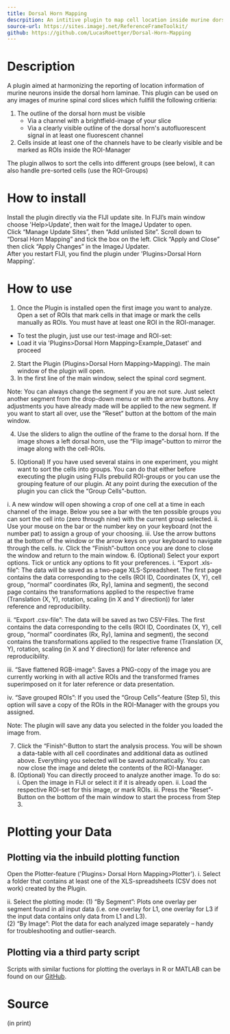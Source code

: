 ```yaml
---
title: Dorsal Horn Mapping
descrpition: An intitive plugin to map cell location inside murine dorsal horn laminae.
source-url: https://sites.imagej.net/ReferenceFrameToolkit/  
github: https://github.com/LucasRoettger/Dorsal-Horn-Mapping
---
```


# Description
A plugin aimed at harmonizing the reporting of location information of murine neurons inside the dorsal horn laminae. This plugin can be used on any images of murine spinal cord slices which fullfill the following critieria:
1. The outline of the dorsal horn must be visible
   * Via a channel with a brightfield-image of your slice
   * Via a clearly visible outline of the dorsal horn's autofluorescent signal in at least one fluorescent channel
2. Cells inside at least one of the channels have to be clearly visible and be marked as ROIs inside the ROI-Manager

The plugin allwos to sort the cells into different groups (see below), it can also handle pre-sorted cells (use the ROI-Groups)

# How to install
Install the plugin directly via the FIJI update site. In FIJI’s main window choose 'Help>Update', then wait for the ImageJ Updater to open.  
Click “Manage Update Sites”, then “Add unlisted Site”. Scroll down to “Dorsal Horn Mapping” and tick the box on the left. Click “Apply and Close” then click “Apply Changes” in the ImageJ Updater.  
After you restart FIJI, you find the plugin under 'Plugins>Dorsal Horn Mapping'.

# How to use
1.	Once the Plugin is installed open the first image you want to analyze. Open a set of ROIs that mark cells in that image or mark the cells manually as ROIs. You must have at least one ROI in the ROI-manager.

  * To test the plugin, just use our test-image and ROI-set:
  * Load it via 'Plugins>Dorsal Horn Mapping>Example_Dataset' and proceed
2.	Start the Plugin (Plugins>Dorsal Horn Mapping>Mapping). The main window of the plugin will open.
3.	In the first line of the main window, select the spinal cord segment.

Note: You can always change the segment if you are not sure. Just select another segment from the drop-down menu or with the arrow buttons. Any adjustments you have already made will be applied to the new segment. If you want to start all over, use the “Reset” button at the bottom of the main window.

4.	Use the sliders to align the outline of the frame to the dorsal horn. If the image shows a left dorsal horn, use the “Flip image”-button to mirror the image along with the cell-ROIs.

5.	(Optional) If you have used several stains in one experiment, you might want to sort the cells into groups. You can do that either before executing the plugin using FIJIs prebuild ROI-groups or you can use the grouping feature of our plugin. At any point during the execution of the plugin you can click the “Group Cells”-button. 

  i.	A new window will open showing a crop of one cell at a time in each channel of the image. Below you see a bar with the ten possible groups you can sort the cell into (zero through nine) with the current group selected.
  ii.	Use your mouse on the bar or the number key on your keyboard (not the number pat) to assign a group of your choosing.
  iii.	Use the arrow buttons at the bottom of the window or the arrow keys on your keyboard to navigate through the cells.
  iv.	Click the “Finish”-button once you are done to close the window and return to the main window.
6.	(Optional) Select your export options. Tick or untick any options to fit your preferences.
  i.	“Export .xls-file”: The data will be saved as a two-page XLS-Spreadsheet. The first page contains the data corresponding to the cells (ROI ID, Coordinates (X, Y), cell group, “normal” coordinates (Rx, Ry), lamina and segment), the second page contains the transformations applied to the respective frame (Translation (X, Y), rotation, scaling (in X and Y direction)) for later reference and reproducibility.

  ii.	“Export .csv-file”: The data will be saved as two CSV-Files. The first contains the data corresponding to the cells (ROI ID, Coordinates (X, Y), cell group, “normal” coordinates (Rx, Ry), lamina and segment), the second contains the transformations applied to the respective frame (Translation (X, Y), rotation, scaling (in X and Y direction)) for later reference and reproducibility.

  iii.	“Save flattened RGB-image”: Saves a PNG-copy of the image you are currently working in with all active ROIs and the transformed frames superimposed on it for later reference or data presentation.

  iv.	“Save grouped ROIs”: If you used the “Group Cells”-feature (Step 5), this option will save a copy of the ROIs in the ROI-Manager with the groups you assigned.

Note: The plugin will save any data you selected in the folder you loaded the image from.

7.	Click the “Finish”-Button to start the analysis process. You will be shown a data-table with all cell coordinates and additional data as outlined above. Everything you selected will be saved automatically. You can now close the image and delete the contents of the ROI-Manager.
8.	(Optional) You can directly proceed to analyze another image. To do so:
  i.	Open the image in FIJI or select it if it is already open.
  ii.	Load the respective ROI-set for this image, or mark ROIs.
  iii.	Press the “Reset”-Button on the bottom of the main window to start the process from Step 3.

# Plotting your Data

## Plotting via the inbuild plotting function
Open the Plotter-feature ('Plugins> Dorsal Horn Mapping>Plotter').
  i.	Select a folder that contains at least one of the XLS-spreadsheets (CSV does not work) created by the Plugin.
  
  ii.	Select the plotting mode:
    (1)	“By Segment”: Plots one overlay per segment found in all input data (i.e. one overlay for L1, one overlay for L3 if the input data contains only data from L1 and L3).    
    (2)	“By Image”: Plot the data for each analyzed image separately – handy for troubleshooting and outlier-search.

## Plotting via a third party script
Scripts with similar fuctions for plotting the overlays in R or MATLAB can be found on our [GitHub](https://github.com/LucasRoettger/Dorsal-Horn-Mapping).

# Source
(in print)
